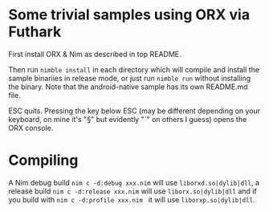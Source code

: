 # Some trivial samples using ORX via Futhark
First install ORX & Nim as described in top README.

Then run `nimble install` in each directory which will compile and install the sample binariies in release mode, or just run `nimble run` without installing the binary.
Note that the android-native sample has its own README.md file.

ESC quits. Pressing the key below ESC (may be different depending on your keyboard, on mine it's "§" but evidently "`" on others I guess) opens the ORX console.

# Compiling
A Nim debug build `nim c -d:debug xxx.nim` will use `liborxd.so|dylib|dll`, a release build `nim c -d:release xxx.nim` will use `liborx.so|dylib|dll` and if you build with `nim c -d:profile xxx.nim ` it will use `liborxp.so|dylib|dll`.
